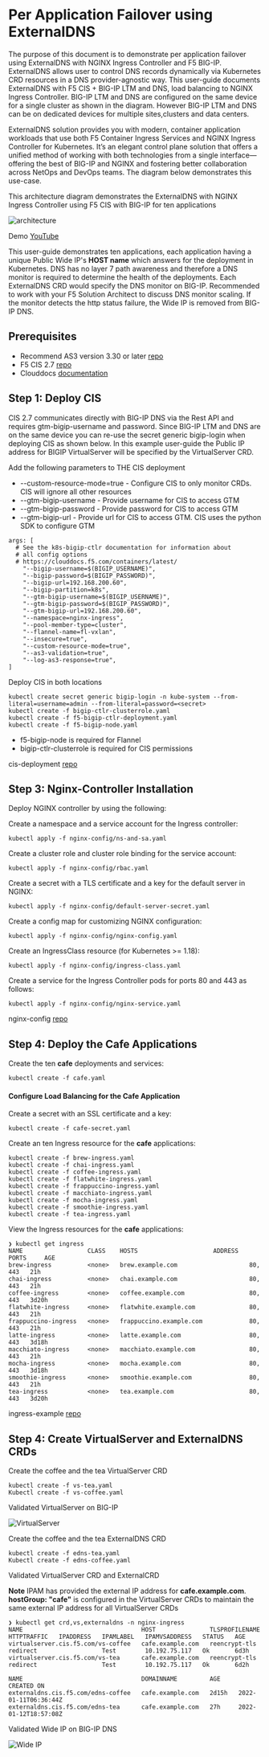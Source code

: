 # Per Application Failover using ExternalDNS

The purpose of this document is to demonstrate per application failover using ExternalDNS with NGINX Ingress Controller and F5 BIG-IP. ExternalDNS allows user to control DNS records dynamically via Kubernetes CRD resources in a DNS provider-agnostic way. This user-guide documents ExternalDNS with F5 CIS + BIG-IP LTM and DNS, load balancing to NGINX Ingress Controller. BIG-IP LTM and DNS are configured on the same device for a single cluster as shown in the diagram. However BIG-IP LTM and DNS can be on dedicated devices for multiple sites,clusters and data centers. 

ExternalDNS solution provides you with modern, container application workloads that use both F5 Container Ingress Services and NGINX Ingress Controller for Kubernetes. It’s an elegant control plane solution that offers a unified method of working with both technologies from a single interface—offering the best of BIG-IP and NGINX and fostering better collaboration across NetOps and DevOps teams. The diagram below demonstrates this use-case.

This architecture diagram demonstrates the ExternalDNS with NGINX Ingress Controller using F5 CIS with BIG-IP for ten applications

![architecture](https://github.com/mdditt2000/kubernetes-1-19/blob/master/cis%202.7.1/per-application-failover/diagram/2022-01-31_14-03-56.png)

Demo [YouTube]()

This user-guide demonstrates ten applications, each application having a unique Public Wide IP's **HOST name** which answers for the deployment in Kubernetes. DNS has no layer 7 path awareness and therefore a DNS monitor is required to determine the health of the deployments. Each ExternalDNS CRD would specify the DNS monitor on BIG-IP. Recommended to work with your F5 Solution Architect to discuss DNS monitor scaling. If the monitor detects the http status failure, the Wide IP is removed from BIG-IP DNS.

## Prerequisites

* Recommend AS3 version 3.30 or later [repo](https://github.com/F5Networks/f5-appsvcs-extension/releases/tag/v3.30.0)
* F5 CIS 2.7 [repo](https://github.com/F5Networks/k8s-bigip-ctlr/releases/tag/v2.7.0)
* Clouddocs [documentation](https://clouddocs.f5.com/containers/latest/userguide/crd/externaldns.html)

## Step 1: Deploy CIS

CIS 2.7 communicates directly with BIG-IP DNS via the Rest API and requires gtm-bigip-username and password. Since BIG-IP LTM and DNS are on the same device you can re-use the secret generic bigip-login when deploying CIS as shown below. In this example user-guide the Public IP address for BIGIP VirtualServer will be specified by the VirtualServer CRD. 

Add the following parameters to THE CIS deployment

* --custom-resource-mode=true - Configure CIS to only monitor CRDs. CIS will ignore all other resources
* --gtm-bigip-username - Provide username for CIS to access GTM
* --gtm-bigip-password - Provide password for CIS to access GTM
* --gtm-bigip-url - Provide url for CIS to access GTM. CIS uses the python SDK to configure GTM

```
args: [
  # See the k8s-bigip-ctlr documentation for information about
  # all config options
  # https://clouddocs.f5.com/containers/latest/
    "--bigip-username=$(BIGIP_USERNAME)",
    "--bigip-password=$(BIGIP_PASSWORD)",
    "--bigip-url=192.168.200.60",
    "--bigip-partition=k8s",
    "--gtm-bigip-username=$(BIGIP_USERNAME)",
    "--gtm-bigip-password=$(BIGIP_PASSWORD)",
    "--gtm-bigip-url=192.168.200.60",
    "--namespace=nginx-ingress",
    "--pool-member-type=cluster",
    "--flannel-name=fl-vxlan",
    "--insecure=true",
    "--custom-resource-mode=true",
    "--as3-validation=true",
    "--log-as3-response=true",
]
```

Deploy CIS in both locations

```
kubectl create secret generic bigip-login -n kube-system --from-literal=username=admin --from-literal=password=<secret>
kubectl create -f bigip-ctlr-clusterrole.yaml
kubectl create -f f5-bigip-ctlr-deployment.yaml
kubectl create -f f5-bigip-node.yaml
```
- f5-bigip-node is required for Flannel
- bigip-ctlr-clusterrole is required for CIS permissions 

cis-deployment [repo](https://github.com/mdditt2000/kubernetes-1-19/tree/master/cis%202.7.1/per-application-failover/cis/cis-deployment)

## Step 3: Nginx-Controller Installation

Deploy NGINX controller by using the following:

Create a namespace and a service account for the Ingress controller:
   
    kubectl apply -f nginx-config/ns-and-sa.yaml
   
Create a cluster role and cluster role binding for the service account:
   
    kubectl apply -f nginx-config/rbac.yaml
   
Create a secret with a TLS certificate and a key for the default server in NGINX:

    kubectl apply -f nginx-config/default-server-secret.yaml
    
Create a config map for customizing NGINX configuration:

    kubectl apply -f nginx-config/nginx-config.yaml
    
Create an IngressClass resource (for Kubernetes >= 1.18):  
    
    kubectl apply -f nginx-config/ingress-class.yaml
  
Create a service for the Ingress Controller pods for ports 80 and 443 as follows:

    kubectl apply -f nginx-config/nginx-service.yaml

nginx-config [repo](https://github.com/mdditt2000/kubernetes-1-19/tree/master/cis%202.7.1/edns-multi-host/nginx-config)

## Step 4: Deploy the Cafe Applications

Create the ten **cafe** deployments and services:

    kubectl create -f cafe.yaml

#### Configure Load Balancing for the Cafe Application

Create a secret with an SSL certificate and a key:

    kubectl create -f cafe-secret.yaml

Create an ten Ingress resource for the **cafe** applications:

```
kubectl create -f brew-ingress.yaml
kubectl create -f chai-ingress.yaml
kubectl create -f coffee-ingress.yaml
kubectl create -f flatwhite-ingress.yaml
kubectl create -f frappuccino-ingress.yaml
kubectl create -f macchiato-ingress.yaml
kubectl create -f mocha-ingress.yaml
kubectl create -f smoothie-ingress.yaml
kubectl create -f tea-ingress.yaml
```

View the Ingress resources for the **cafe** applications:

```
❯ kubectl get ingress
NAME                  CLASS    HOSTS                     ADDRESS   PORTS     AGE
brew-ingress          <none>   brew.example.com                    80, 443   21h
chai-ingress          <none>   chai.example.com                    80, 443   21h
coffee-ingress        <none>   coffee.example.com                  80, 443   3d20h
flatwhite-ingress     <none>   flatwhite.example.com               80, 443   21h
frappuccino-ingress   <none>   frappuccino.example.com             80, 443   21h
latte-ingress         <none>   latte.example.com                   80, 443   3d18h
macchiato-ingress     <none>   macchiato.example.com               80, 443   21h
mocha-ingress         <none>   mocha.example.com                   80, 443   3d18h
smoothie-ingress      <none>   smoothie.example.com                80, 443   21h
tea-ingress           <none>   tea.example.com                     80, 443   3d20h
```

ingress-example [repo](https://github.com/mdditt2000/kubernetes-1-19/tree/master/cis%202.7.1/per-application-failover/ingress-example)

## Step 4: Create VirtualServer and ExternalDNS CRDs

Create the coffee and the tea VirtualServer CRD

    kubectl create -f vs-tea.yaml
    Kubectl create -f vs-coffee.yaml

Validated VirtualServer on BIG-IP

![VirtualServer](https://github.com/mdditt2000/kubernetes-1-19/blob/master/cis%202.7.1/edns-multi-host/diagram/2022-01-13_14-29-16.png)

Create the coffee and the tea ExternalDNS CRD

    kubectl create -f edns-tea.yaml
    Kubectl create -f edns-coffee.yaml

Validated VirtualServer CRD and ExternalCRD

**Note** IPAM has provided the external IP address for **cafe.example.com**. **hostGroup: "cafe"** is configured in the VirtualServer CRDs to maintain the same external IP address for all VirtualServer CRDs

```
❯ kubectl get crd,vs,externaldns -n nginx-ingress
NAME                                 HOST               TLSPROFILENAME   HTTPTRAFFIC   IPADDRESS   IPAMLABEL   IPAMVSADDRESS   STATUS   AGE
virtualserver.cis.f5.com/vs-coffee   cafe.example.com   reencrypt-tls    redirect                  Test        10.192.75.117   Ok       6d3h
virtualserver.cis.f5.com/vs-tea      cafe.example.com   reencrypt-tls    redirect                  Test        10.192.75.117   Ok       6d2h

NAME                                 DOMAINNAME         AGE     CREATED ON
externaldns.cis.f5.com/edns-coffee   cafe.example.com   2d15h   2022-01-11T06:36:44Z
externaldns.cis.f5.com/edns-tea      cafe.example.com   27h     2022-01-12T18:57:08Z                                               
```

Validated Wide IP on BIG-IP DNS

![Wide IP](https://github.com/mdditt2000/kubernetes-1-19/blob/master/cis%202.7.1/edns-multi-host/diagram/2022-01-13_14-20-27.png)